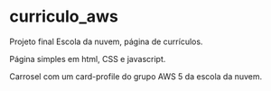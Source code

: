 # curriculo_aws
Projeto final Escola da nuvem, página de currículos.

Página simples em html, CSS e javascript.

Carrosel com um card-profile do grupo AWS 5 da escola da nuvem. 
